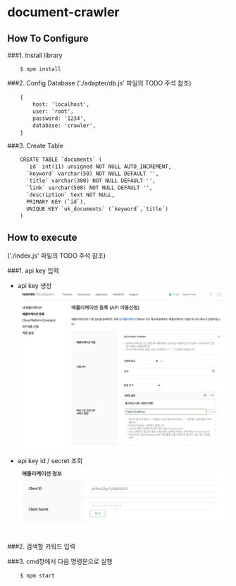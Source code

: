 # document-crawler


## How To Configure
###1. Install library
```$xslt
    $ npm install
```
    
###2. Config Database 
('./adapter/db.js' 파일의 TODO 주석 참조)
```$xslt
    {
        host: 'localhost',
        user: 'root',
        password: '1234',
        database: 'crawler',
    } 
```
    
###3. Create Table
```$xslt
    CREATE TABLE `documents` (
      `id` int(11) unsigned NOT NULL AUTO_INCREMENT,
      `keyword` varchar(50) NOT NULL DEFAULT '',
      `title` varchar(300) NOT NULL DEFAULT '',
      `link` varchar(500) NOT NULL DEFAULT '',
      `description` text NOT NULL,
      PRIMARY KEY (`id`),
      UNIQUE KEY `uk_documents` (`keyword`,`title`)
    )
```

## How to execute
('./index.js' 파일의 TODO 주석 참조)

###1. api key 입력
* api key 생성
    ![alt text](./assets/create_api_key.png)
    
* api key id / secret 조회
    ![alt text](./assets/read_api_key.png)
    
###2. 검색할 키워드 입력

###3. cmd창에서 다음 명령문으로 실행
```$xslt
    $ npm start
```